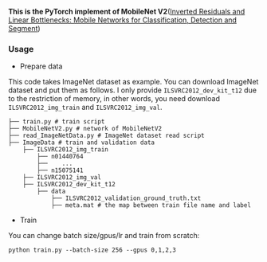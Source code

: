 **This is the PyTorch implement of MobileNet V2**([Inverted Residuals and Linear Bottlenecks: Mobile Networks for Classification, Detection and Segment](128.84.21.199/abs/1801.04381))


### Usage

* Prepare data

This code takes ImageNet dataset as example. You can download ImageNet dataset and put them as follows. I only provide `ILSVRC2012_dev_kit_t12` due to the restriction of memory, in other words, you need download `ILSVRC2012_img_train` and `ILSVRC2012_img_val`.

```
├── train.py # train script
├── MobileNetV2.py # network of MobileNetV2
├── read_ImageNetData.py # ImageNet dataset read script
├── ImageData # train and validation data
	├── ILSVRC2012_img_train
		├── n01440764
		├──    ...
		├── n15075141
	├── ILSVRC2012_img_val
	├── ILSVRC2012_dev_kit_t12
		├── data
			├── ILSVRC2012_validation_ground_truth.txt
			├── meta.mat # the map between train file name and label
```

* Train

You can change batch size/gpus/lr and train from scratch:

```
python train.py --batch-size 256 --gpus 0,1,2,3
```